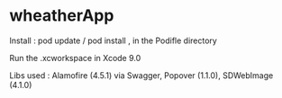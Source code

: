 # wheatherApp

Install : pod update / pod install , in  the Podifle directory

Run the .xcworkspace in Xcode 9.0

Libs used :
Alamofire (4.5.1) via Swagger,
Popover (1.1.0),
SDWebImage (4.1.0)


